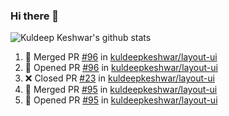 ### Hi there 👋

<!--
**kuldeepkeshwar/kuldeepkeshwar** is a ✨ _special_ ✨ repository because its `README.md` (this file) appears on your GitHub profile.

Here are some ideas to get you started:

- 🔭 I’m currently working on ...
- 🌱 I’m currently learning ...
- 👯 I’m looking to collaborate on ...
- 🤔 I’m looking for help with ...
- 💬 Ask me about ...
- 📫 How to reach me: ...
- 😄 Pronouns: ...
- ⚡ Fun fact: ...
-->
![Kuldeep Keshwar's github stats](https://github-readme-stats.vercel.app/api?username=kuldeepkeshwar&show_icons=true)

<!--START_SECTION:activity-->
1. 🎉 Merged PR [#96](https://github.com/kuldeepkeshwar/layout-ui/pull/96) in [kuldeepkeshwar/layout-ui](https://github.com/kuldeepkeshwar/layout-ui)
2. 💪 Opened PR [#96](https://github.com/kuldeepkeshwar/layout-ui/pull/96) in [kuldeepkeshwar/layout-ui](https://github.com/kuldeepkeshwar/layout-ui)
3. ❌ Closed PR [#23](https://github.com/kuldeepkeshwar/layout-ui/pull/23) in [kuldeepkeshwar/layout-ui](https://github.com/kuldeepkeshwar/layout-ui)
4. 🎉 Merged PR [#95](https://github.com/kuldeepkeshwar/layout-ui/pull/95) in [kuldeepkeshwar/layout-ui](https://github.com/kuldeepkeshwar/layout-ui)
5. 💪 Opened PR [#95](https://github.com/kuldeepkeshwar/layout-ui/pull/95) in [kuldeepkeshwar/layout-ui](https://github.com/kuldeepkeshwar/layout-ui)
<!--END_SECTION:activity-->
